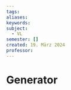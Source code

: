 ```yaml
---
tags: 
aliases: 
keywords: 
subject:
  - VL
semester: []
created: 19. März 2024
professor:
---
```

 

# Generator